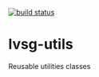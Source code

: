 [![build status](https://travis-ci.org/goncalvesl/lvsg-utils.svg?branch=master)](https://travis-ci.org/goncalvesl/lvsg-utils)

# lvsg-utils
Reusable utilities classes
